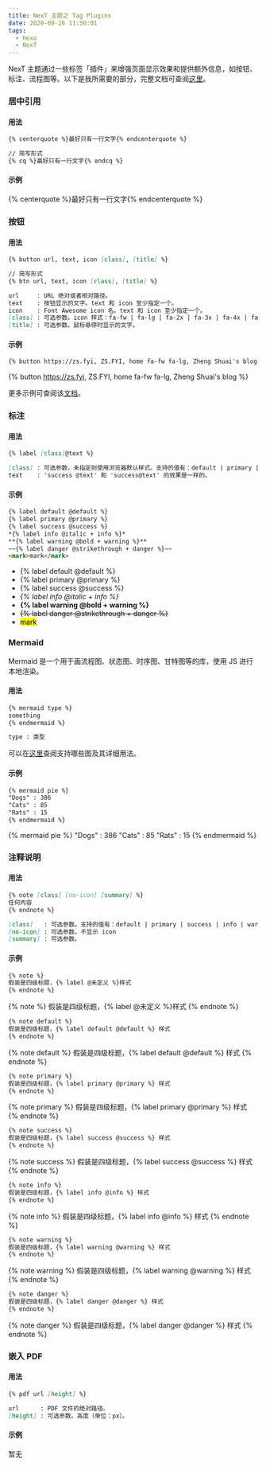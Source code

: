 ```yaml
---
title: NexT 主题之 Tag Plugins
date: 2020-08-26 11:50:01
tags:
  - Hexo
  - NexT
---
```


NexT 主题通过一些标签「插件」来增强页面显示效果和提供额外信息，如按钮、标注、流程图等。以下是我所需要的部分，完整文档可查阅[这里](https://theme-next.js.org/docs/tag-plugins/)。

<!-- more -->

### 居中引用

#### 用法

```markdown
{% centerquote %}最好只有一行文字{% endcenterquote %}

// 简写形式
{% cq %}最好只有一行文字{% endcq %}
```

#### 示例

{% centerquote %}最好只有一行文字{% endcenterquote %}

### 按钮

#### 用法

```markdown
{% button url, text, icon [class], [title] %}

// 简写形式
{% btn url, text, icon [class], [title] %}

url     : URL 绝对或者相对路径。
text    : 按钮显示的文字。text 和 icon 至少指定一个。
icon    : Font Awesome icon 名。text 和 icon 至少指定一个。
[class] : 可选参数。icon 样式：fa-fw | fa-lg | fa-2x | fa-3x | fa-4x | fa-5x
[title] : 可选参数。鼠标悬停时显示的文字。
```

#### 示例

```markdown
{% button https://zs.fyi, ZS.FYI, home fa-fw fa-lg, Zheng Shuai's blog %}
```

{% button https://zs.fyi, ZS.FYI, home fa-fw fa-lg, Zheng Shuai's blog %}

更多示例可查阅该[文档](https://theme-next.js.org/docs/tag-plugins/button.html)。

### 标注

#### 用法

```markdown
{% label [class]@text %}

[class] : 可选参数，未指定则使用浏览器默认样式。支持的值有：default | primary | success | info | warning | danger
text    : 'success @text' 和 'success@text' 的效果是一样的。
```

#### 示例

```markdown
{% label default @default %}
{% label primary @primary %}
{% label success @success %}
*{% label info @italic + info %}*
**{% label warning @bold + warning %}**
~~{% label danger @strikethrough + danger %}~~
<mark>mark</mark>
```

- {% label default @default %}
- {% label primary @primary %}
- {% label success @success %}
- *{% label info @italic + info %}*
- **{% label warning @bold + warning %}**
- ~~{% label danger @strikethrough + danger %}~~
- <mark>mark</mark>

### Mermaid

Mermaid 是一个用于画流程图、状态图、时序图、甘特图等的库，使用 JS 进行本地渲染。

#### 用法

```markdown
{% mermaid type %}
something
{% endmermaid %}

type : 类型
```

可以在[这里](https://mermaid-js.github.io/mermaid/)查阅支持哪些图及其详细用法。

#### 示例

```markdown
{% mermaid pie %}
"Dogs" : 386
"Cats" : 85
"Rats" : 15
{% endmermaid %}
```

{% mermaid pie %}
"Dogs" : 386
"Cats" : 85
"Rats" : 15
{% endmermaid %}

### 注释说明

#### 用法

```markdown
{% note [class] [no-icon] [summary] %}
任何内容
{% endnote %}

[class]   : 可选参数。支持的值有：default | primary | success | info | warning | danger
[no-icon] : 可选参数。不显示 icon
[summary] : 可选参数。
```

#### 示例

```markdown
{% note %}
假装是四级标题，{% label @未定义 %}样式
{% endnote %}
```

{% note %}
假装是四级标题，{% label @未定义 %}样式
{% endnote %}

```markdown
{% note default %}
假装是四级标题，{% label default @default %} 样式
{% endnote %}
```

{% note default %}
假装是四级标题，{% label default @default %} 样式
{% endnote %}

```markdown
{% note primary %}
假装是四级标题，{% label primary @primary %} 样式
{% endnote %}
```

{% note primary %}
假装是四级标题，{% label primary @primary %} 样式
{% endnote %}

```markdown
{% note success %}
假装是四级标题，{% label success @success %} 样式
{% endnote %}
```

{% note success %}
假装是四级标题，{% label success @success %} 样式
{% endnote %}

```markdown
{% note info %}
假装是四级标题，{% label info @info %} 样式
{% endnote %}
```

{% note info %}
假装是四级标题，{% label info @info %} 样式
{% endnote %}

```markdown
{% note warning %}
假装是四级标题，{% label warning @warning %} 样式
{% endnote %}
```

{% note warning %}
假装是四级标题，{% label warning @warning %} 样式
{% endnote %}

```markdown
{% note danger %}
假装是四级标题，{% label danger @danger %} 样式
{% endnote %}
```

{% note danger %}
假装是四级标题，{% label danger @danger %} 样式
{% endnote %}

### 嵌入 PDF

#### 用法

```markdown
{% pdf url [height] %}

url      : PDF 文件的绝对路径。
[height] : 可选参数。高度（单位：px）。
```

#### 示例

暂无
